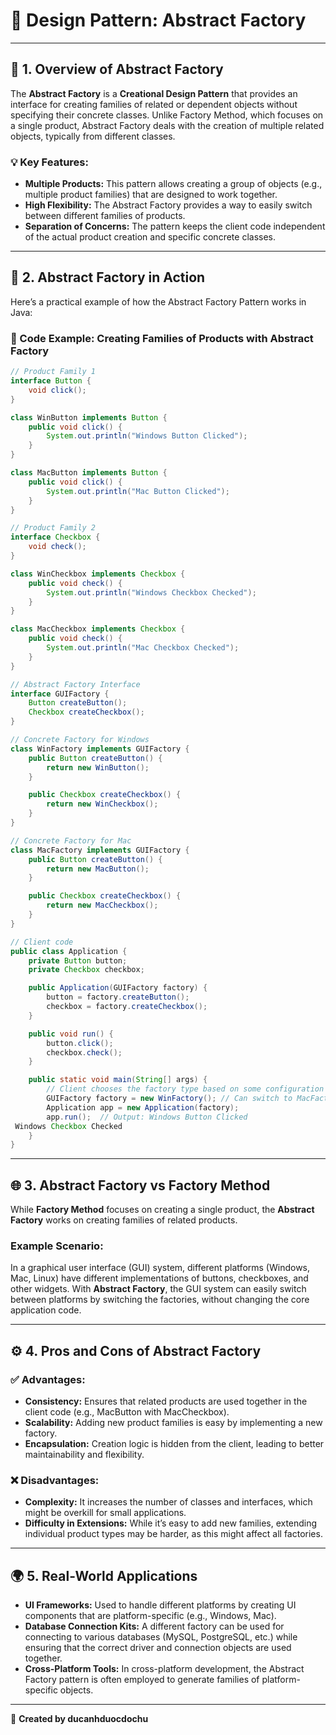 
# 🎨 Design Pattern: Abstract Factory

---

## 📖 1. Overview of Abstract Factory
The **Abstract Factory** is a **Creational Design Pattern** that provides an interface for creating families of related or dependent objects without specifying their concrete classes. Unlike Factory Method, which focuses on a single product, Abstract Factory deals with the creation of multiple related objects, typically from different classes.

### 💡 Key Features:
- **Multiple Products:** This pattern allows creating a group of objects (e.g., multiple product families) that are designed to work together.
- **High Flexibility:** The Abstract Factory provides a way to easily switch between different families of products.
- **Separation of Concerns:** The pattern keeps the client code independent of the actual product creation and specific concrete classes.

---

## 🚀 2. Abstract Factory in Action
Here’s a practical example of how the Abstract Factory Pattern works in Java:

### 🎯 Code Example: Creating Families of Products with Abstract Factory
```java
// Product Family 1
interface Button {
    void click();
}

class WinButton implements Button {
    public void click() {
        System.out.println("Windows Button Clicked");
    }
}

class MacButton implements Button {
    public void click() {
        System.out.println("Mac Button Clicked");
    }
}

// Product Family 2
interface Checkbox {
    void check();
}

class WinCheckbox implements Checkbox {
    public void check() {
        System.out.println("Windows Checkbox Checked");
    }
}

class MacCheckbox implements Checkbox {
    public void check() {
        System.out.println("Mac Checkbox Checked");
    }
}

// Abstract Factory Interface
interface GUIFactory {
    Button createButton();
    Checkbox createCheckbox();
}

// Concrete Factory for Windows
class WinFactory implements GUIFactory {
    public Button createButton() {
        return new WinButton();
    }

    public Checkbox createCheckbox() {
        return new WinCheckbox();
    }
}

// Concrete Factory for Mac
class MacFactory implements GUIFactory {
    public Button createButton() {
        return new MacButton();
    }

    public Checkbox createCheckbox() {
        return new MacCheckbox();
    }
}

// Client code
public class Application {
    private Button button;
    private Checkbox checkbox;

    public Application(GUIFactory factory) {
        button = factory.createButton();
        checkbox = factory.createCheckbox();
    }

    public void run() {
        button.click();
        checkbox.check();
    }

    public static void main(String[] args) {
        // Client chooses the factory type based on some configuration or platform
        GUIFactory factory = new WinFactory(); // Can switch to MacFactory for Mac OS
        Application app = new Application(factory);
        app.run();  // Output: Windows Button Clicked 
 Windows Checkbox Checked
    }
}
```

---

## 🌐 3. Abstract Factory vs Factory Method
While **Factory Method** focuses on creating a single product, the **Abstract Factory** works on creating families of related products.

### Example Scenario:
In a graphical user interface (GUI) system, different platforms (Windows, Mac, Linux) have different implementations of buttons, checkboxes, and other widgets. With **Abstract Factory**, the GUI system can easily switch between platforms by switching the factories, without changing the core application code.

---

## ⚙️ 4. Pros and Cons of Abstract Factory
### ✅ Advantages:
- **Consistency:** Ensures that related products are used together in the client code (e.g., MacButton with MacCheckbox).
- **Scalability:** Adding new product families is easy by implementing a new factory.
- **Encapsulation:** Creation logic is hidden from the client, leading to better maintainability and flexibility.

### ❌ Disadvantages:
- **Complexity:** It increases the number of classes and interfaces, which might be overkill for small applications.
- **Difficulty in Extensions:** While it’s easy to add new families, extending individual product types may be harder, as this might affect all factories.

---

## 🌍 5. Real-World Applications
- **UI Frameworks:** Used to handle different platforms by creating UI components that are platform-specific (e.g., Windows, Mac).
- **Database Connection Kits:** A different factory can be used for connecting to various databases (MySQL, PostgreSQL, etc.) while ensuring that the correct driver and connection objects are used together.
- **Cross-Platform Tools:** In cross-platform development, the Abstract Factory pattern is often employed to generate families of platform-specific objects.

---

📝 **Created by ducanhduocdochu**
